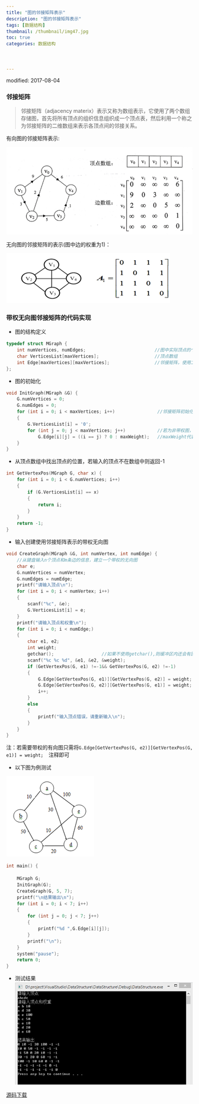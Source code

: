 ```yaml
---
title: "图的邻接矩阵表示"
description: "图的邻接矩阵表示"
tags: [数据结构]
thumbnail: /thumbnail/img47.jpg
toc: true
categories: 数据结构



---
```


modified: 2017-08-04
### 邻接矩阵

>邻接矩阵（adjacency materix）表示又称为数组表示，它使用了两个数组存储图，首先将所有顶点的组织信息组织成一个顶点表，然后利用一个称之为邻接矩阵的二维数组来表示各顶点间的邻接关系。
<!--more-->
有向图的邻接矩阵表示:

![](/public/img/DataStructure/adjacency_matrix.jpg)

无向图的邻接矩阵的表示(图中边的权重为1)：

![](/public/img/DataStructure/adjacency_matrix1.png)


### 带权无向图邻接矩阵的代码实现

* 图的结构定义

```c
typedef struct MGraph {
	int numVertices, numEdges;                          //图中实际顶点的个数和边的条数
	char VerticesList[maxVertices];                     //顶点数组
	int Edge[maxVertices][maxVertices];                 //邻接矩阵，使用二维数组表示
};
```

* 图的初始化

```c
void InitGraph(MGraph &G) {
	G.numVertices = 0;
	G.numEdges = 0;
	for (int i = 0; i < maxVertices; i++)                //邻接矩阵初始化
	{
		G.VerticesList[i] = '0'; 
		for (int j = 0; j < maxVertices; j++)            //若为非带权图，全部赋值为0
			G.Edge[i][j] = ((i == j) ? 0 : maxWeight);   //maxWeight代表无穷大
	}
}
```

* 从顶点数组中找出顶点的位置，若输入的顶点不在数组中则返回-1

```c
int GetVertexPos(MGraph G, char x) {
	for (int i = 0; i < G.numVertices; i++)
	{
		if (G.VerticesList[i] == x)
		{
			return i;
		}
	}
	return -1;
}

```

* 输入创建使用邻接矩阵表示的带权无向图

```c
void CreateGraph(MGraph &G, int numVertex, int numEdge) {
	//从键盘输入n个顶点和m条边的信息，建立一个带权的无向图
	char e;
	G.numVertices = numVertex;
	G.numEdges = numEdge;
	printf("请输入顶点\n");
	for (int i = 0; i < numVertex; i++)
	{
		scanf("%c", &e);
		G.VerticesList[i] = e;
	}
	printf("请输入顶点和权重\n");
	for (int i = 0; i < numEdge;)
	{
		char e1, e2;
		int weight;
		getchar();                  //如果不使用getchar(),则缓冲区内还会有回车键
		scanf("%c %c %d", &e1, &e2, &weight);
		if (GetVertexPos(G, e1) !=-1&& GetVertexPos(G, e2) !=-1)
		{
			G.Edge[GetVertexPos(G, e1)][GetVertexPos(G, e2)] = weight;
			G.Edge[GetVertexPos(G, e2)][GetVertexPos(G, e1)] = weight;     
			i++;
		}
		else
		{
			printf("输入顶点错误，请重新输入\n");
		}
	}
}
```

注：若需要带权的有向图只需将```G.Edge[GetVertexPos(G, e2)][GetVertexPos(G, e1)] = weight;  ```注释即可

* 以下图为例测试

![](/public/img/DataStructure/adjacency_matrix2.png)



```c
int main() {

	MGraph G;
	InitGraph(G);
	CreateGraph(G, 5, 7);
	printf("\n结果输出\n");
	for (int i = 0; i < 7; i++)
	{
		for (int j = 0; j < 7; j++)
		{
			printf("%d ",G.Edge[i][j]);
		}
		printf("\n");
	}
	system("pause");
	return 0;
}
```
* 测试结果
![](/public/img/DataStructure/adjacency_matrix3.png)


[源码下载](https://github.com/LuciusCS/DataStructure/blob/master/DataStructure/DataStructure/7.2AdjacencyMatrix.cpp)
